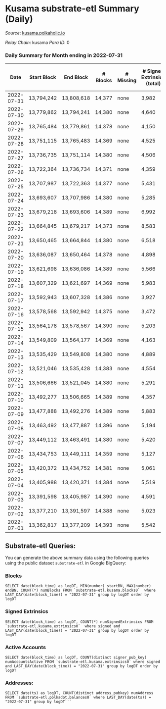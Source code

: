 # Kusama substrate-etl Summary (Daily)

_Source_: [kusama.polkaholic.io](https://kusama.polkaholic.io)

*Relay Chain*: kusama
*Para ID*: 0



### Daily Summary for Month ending in 2022-07-31


| Date | Start Block | End Block | # Blocks | # Missing | # Signed Extrinsics (total) | # Active Accounts | # Addresses with Balances | # Events | # Transfers | # XCM Transfers In | # XCM Transfers Out |
| ---- | ----------- | --------- | -------- | --------- | --------------------------- | ----------------- | ------------------------- | -------- | ----------- | ------------------ | ------------------- |
| 2022-07-31 | 13,794,242 | 13,808,618 | 14,377 | none  | 3,982 | 1,070 | 260,986 | 572,253 | 1,047 ($1,554,631.33) | 184 ($255,422.88) | 159 ($148,041.14) |
| 2022-07-30 | 13,779,862 | 13,794,241 | 14,380 | none  | 4,640 | 1,254 |  | 573,713 | 885 ($2,445,418.16) | 158 ($385,897.91) | 141 ($461,886.69) |
| 2022-07-29 | 13,765,484 | 13,779,861 | 14,378 | none  | 4,150 | 1,267 | 260,781 | 573,210 | 1,414 ($2,662,272.56) | 173 ($408,569.59) | 176 ($195,329.50) |
| 2022-07-28 | 13,751,115 | 13,765,483 | 14,369 | none  | 4,525 | 1,248 |  | 576,969 | 1,495 ($1,980,257.88) | 210 ($240,684.40) | 224 ($282,034.09) |
| 2022-07-27 | 13,736,735 | 13,751,114 | 14,380 | none  | 4,506 | 1,312 | 260,552 | 574,948 | 2,047 ($2,493,333.99) | 300 ($394,415.87) | 479 ($296,062.17) |
| 2022-07-26 | 13,722,364 | 13,736,734 | 14,371 | none  | 4,359 | 1,223 |  | 571,363 | 1,369 ($3,057,828.16) | 126 ($196,901.91) | 140 ($200,318.75) |
| 2022-07-25 | 13,707,987 | 13,722,363 | 14,377 | none  | 5,431 | 1,475 |  | 609,599 | 1,532 ($3,510,355.62) | 152 ($540,509.42) | 202 ($216,381.72) |
| 2022-07-24 | 13,693,607 | 13,707,986 | 14,380 | none  | 5,285 | 1,129 |  | 551,127 | 1,333 ($1,218,743.52) | 154 ($74,149.74) | 337 ($101,590.84) |
| 2022-07-23 | 13,679,218 | 13,693,606 | 14,389 | none  | 6,992 | 1,744 |  | 572,767 | 3,324 ($2,749,695.13) | 248 ($273,360.20) | 1,051 ($507,014.61) |
| 2022-07-22 | 13,664,845 | 13,679,217 | 14,373 | none  | 8,583 | 2,115 |  | 612,696 | 4,760 ($7,183,185.32) | 397 ($765,518.79) | 1,436 ($1,307,049.44) |
| 2022-07-21 | 13,650,465 | 13,664,844 | 14,380 | none  | 6,518 | 1,209 |  | 577,246 | 1,035 ($5,889,797.58) | 115 ($167,480.84) | 169 ($352,131.57) |
| 2022-07-20 | 13,636,087 | 13,650,464 | 14,378 | none  | 4,898 | 1,388 |  | 548,995 | 1,232 ($15,809,563.44) | 159 ($223,577.21) | 169 ($240,197.25) |
| 2022-07-19 | 13,621,698 | 13,636,086 | 14,389 | none  | 5,566 | 1,538 |  | 573,204 | 1,993 ($3,652,286.29) | 144 ($149,234.12) | 145 ($643,087.06) |
| 2022-07-18 | 13,607,329 | 13,621,697 | 14,369 | none  | 5,983 | 1,741 |  | 595,134 | 1,750 ($5,101,480.24) | 239 ($444,850.10) | 166 ($205,090.57) |
| 2022-07-17 | 13,592,943 | 13,607,328 | 14,386 | none  | 3,927 | 1,100 |  | 544,249 | 1,127 ($1,240,802.52) | 149 ($216,461.15) | 114 ($150,900.24) |
| 2022-07-16 | 13,578,568 | 13,592,942 | 14,375 | none  | 3,472 | 1,154 | 258,463 | 541,073 | 860 ($1,431,166.54) | 123 ($176,249.87) | 110 ($164,402.85) |
| 2022-07-15 | 13,564,178 | 13,578,567 | 14,390 | none  | 5,203 | 1,167 |  | 571,133 | 1,348 ($10,234,898.71) | 174 ($328,884.28) | 124 ($217,019.49) |
| 2022-07-14 | 13,549,809 | 13,564,177 | 14,369 | none  | 4,163 | 1,057 |  | 558,188 | 1,148 ($1,497,612.54) | 126 ($137,571.90) | 136 ($258,733.01) |
| 2022-07-13 | 13,535,429 | 13,549,808 | 14,380 | none  | 4,889 | 1,247 |  | 544,456 | 1,722 ($2,573,889.33) | 138 ($247,980.49) | 142 ($190,190.91) |
| 2022-07-12 | 13,521,046 | 13,535,428 | 14,383 | none  | 4,554 | 1,308 |  | 557,567 | 1,104 ($2,787,673.15) | 121 ($279,709.80) | 127 ($147,884.07) |
| 2022-07-11 | 13,506,666 | 13,521,045 | 14,380 | none  | 5,291 | 1,654 | 258,028 | 574,033 | 1,733 ($3,468,007.18) | 112 ($1,588,714.23) | 161 ($1,012,785.25) |
| 2022-07-10 | 13,492,277 | 13,506,665 | 14,389 | none  | 4,357 | 1,224 | 257,921 | 537,186 | 1,253 ($850,998.42) | 79 ($43,074.70) | 112 ($78,128.25) |
| 2022-07-09 | 13,477,888 | 13,492,276 | 14,389 | none  | 5,883 | 1,274 |  | 559,096 | 1,835 ($3,340,671.51) | 157 ($240,345.87) | 472 ($159,763.46) |
| 2022-07-08 | 13,463,492 | 13,477,887 | 14,396 | none  | 5,194 | 1,480 |  | 548,646 | 1,470 ($3,369,285.70) | 112 ($172,506.13) | 318 ($382,060.47) |
| 2022-07-07 | 13,449,112 | 13,463,491 | 14,380 | none  | 5,420 | 1,332 |  | 561,712 | 1,215 ($2,323,322.65) | 120 ($426,718.16) | 150 ($237,114.51) |
| 2022-07-06 | 13,434,753 | 13,449,111 | 14,359 | none  | 5,127 | 1,182 |  | 562,978 | 1,342 ($3,212,882.38) | 98 ($161,976.62) | 97 ($152,979.74) |
| 2022-07-05 | 13,420,372 | 13,434,752 | 14,381 | none  | 5,061 | 1,260 |  | 564,064 | 1,280 ($2,687,689.16) | 130 ($198,349.85) | 160 ($526,750.17) |
| 2022-07-04 | 13,405,988 | 13,420,371 | 14,384 | none  | 5,519 | 1,527 |  | 556,912 | 1,286 ($2,039,858.96) | 132 ($665,996.64) | 179 ($687,800.76) |
| 2022-07-03 | 13,391,598 | 13,405,987 | 14,390 | none  | 4,591 | 1,163 |  | 558,226 | 1,397 ($2,179,564.42) | 88 ($231,940.20) | 123 ($153,280.07) |
| 2022-07-02 | 13,377,210 | 13,391,597 | 14,388 | none  | 5,023 | 1,309 |  | 549,891 | 1,714 ($3,678,720.94) | 177 ($664,756.64) | 225 ($405,138.56) |
| 2022-07-01 | 13,362,817 | 13,377,209 | 14,393 | none  | 5,542 | 1,544 |  | 574,242 | 1,827 ($4,013,717.85) | 314 ($766,979.63) | 347 ($733,615.71) |

## Substrate-etl Queries:
You can generate the above summary data using the following queries using the public dataset `substrate-etl` in Google BigQuery:


### Blocks
```
SELECT date(block_time) as logDT, MIN(number) startBN, MAX(number) endBN, COUNT(*) numBlocks FROM `substrate-etl.kusama.blocks0`  where LAST_DAY(date(block_time)) = "2022-07-31" group by logDT order by logDT
```


### Signed Extrinsics
```
SELECT date(block_time) as logDT, COUNT(*) numSignedExtrinsics FROM `substrate-etl.kusama.extrinsics0`  where signed and LAST_DAY(date(block_time)) = "2022-07-31" group by logDT order by logDT
```


### Active Accounts
```
SELECT date(block_time) as logDT, COUNT(distinct signer_pub_key) numAccountsActive FROM `substrate-etl.kusama.extrinsics0` where signed and LAST_DAY(date(block_time)) = "2022-07-31" group by logDT order by logDT
```


### Addresses:
```
SELECT date(ts) as logDT, COUNT(distinct address_pubkey) numAddress FROM `substrate-etl.polkadot.balances0` where LAST_DAY(date(ts)) = "2022-07-31" group by logDT```

